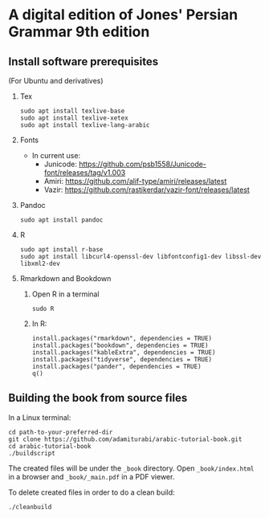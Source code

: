 # A digital edition of Jones' Persian Grammar 9th edition

## Install software prerequisites

(For Ubuntu and derivatives)

1. Tex
   ```
   sudo apt install texlive-base
   sudo apt install texlive-xetex
   sudo apt install texlive-lang-arabic
   
   ```
2. Fonts
   + In current use:
     + Junicode: https://github.com/psb1558/Junicode-font/releases/tag/v1.003
     + Amiri: https://github.com/alif-type/amiri/releases/latest
     + Vazir: https://github.com/rastikerdar/vazir-font/releases/latest

3. Pandoc
   ```
   sudo apt install pandoc
   ```
   
4. R
   ```
   sudo apt install r-base
   sudo apt install libcurl4-openssl-dev libfontconfig1-dev libssl-dev libxml2-dev
   ```

5. Rmarkdown and Bookdown
   1. Open R in a terminal
      ```
      sudo R
      ```
   2. In R:
      ```
      install.packages("rmarkdown", dependencies = TRUE)
      install.packages("bookdown", dependencies = TRUE)
      install.packages("kableExtra", dependencies = TRUE)
      install.packages("tidyverse", dependencies = TRUE)
      install.packages("pander", dependencies = TRUE)
      q()
      ```

## Building the book from source files

In a Linux terminal:

```
cd path-to-your-preferred-dir
git clone https://github.com/adamiturabi/arabic-tutorial-book.git
cd arabic-tutorial-book
./buildscript
```

The created files will be under the `_book` directory. Open `_book/index.html` in a browser and `_book/_main.pdf` in a PDF viewer.

To delete created files in order to do a clean build:

```
./cleanbuild
```

